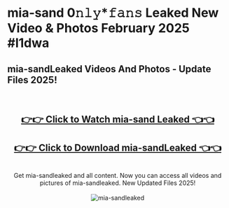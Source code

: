 # mia-sand 0𝚗𝚕𝚢*𝚏𝚊𝚗𝚜 Leaked New Video & Photos February 2025 #l1dwa

<h2>mia-sandLeaked Videos And Photos - Update Files 2025!</h2>
<br>
<div align="center">
<h2><a href="https://mediaupload.pro?title=mia-sand&ref=11F" rel="nofollow">👉👉 Click to Watch mia-sand Leaked 👈👈</a></h2>
<h2><a href="https://mediaupload.pro?title=mia-sand&ref=11F" rel="nofollow">👉👉 Click to Download mia-sandLeaked 👈👈</a></h2>
<br>
Get mia-sandleaked and all content. Now you can access all videos and pictures of mia-sandleaked. New Updated Files 2025!
<br>
<br>
<a href="https://mediaupload.pro?title=mia-sand&ref=11F" rel="nofollow" data-target="animated-image.originalLink"><img src="https://i.ibb.co/Gkj2r4b/banner.png" alt="mia-sandleaked" style="max-width: 100%; display: inline-block;" data-target="animated-image.originalImage"></a>
</div>
<br>

